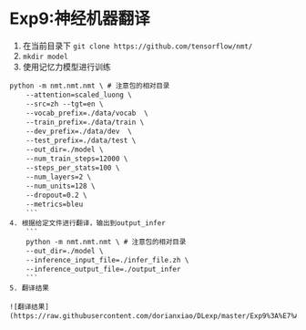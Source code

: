 # Exp9:神经机器翻译
1. 在当前目录下
```git clone https://github.com/tensorflow/nmt/```
2. ```mkdir model```
3. 使用记忆力模型进行训练
```
python -m nmt.nmt.nmt \ # 注意包的相对目录
    --attention=scaled_luong \
    --src=zh --tgt=en \
    --vocab_prefix=./data/vocab  \
    --train_prefix=./data/train \
    --dev_prefix=./data/dev  \
    --test_prefix=./data/test \
    --out_dir=./model \
    --num_train_steps=12000 \
    --steps_per_stats=100 \
    --num_layers=2 \
    --num_units=128 \
    --dropout=0.2 \
    --metrics=bleu
    ```
4. 根据给定文件进行翻译，输出到output_infer
    ```
    python -m nmt.nmt.nmt \ # 注意包的相对目录
    --out_dir=./model \
    --inference_input_file=./infer_file.zh \
    --inference_output_file=./output_infer
    ```
5. 翻译结果          

![翻译结果](https://raw.githubusercontent.com/dorianxiao/DLexp/master/Exp9%3A%E7%A5%9E%E7%BB%8F%E6%9C%BA%E5%99%A8%E7%BF%BB%E8%AF%91/result.png)
